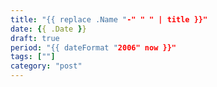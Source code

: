 ```yaml
---
title: "{{ replace .Name "-" " " | title }}"
date: {{ .Date }}
draft: true
period: "{{ dateFormat "2006" now }}"
tags: [""]
category: "post"
---
```



